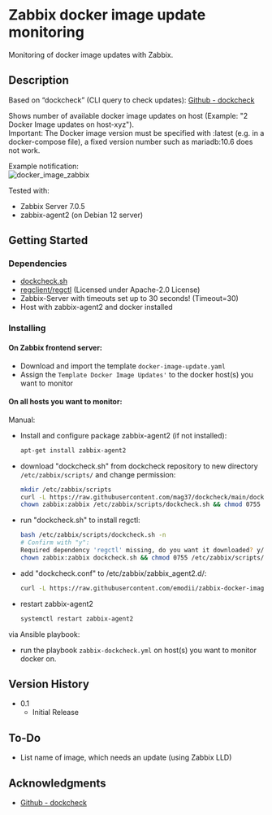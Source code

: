 # Zabbix docker image update monitoring
Monitoring of docker image updates with Zabbix.  

## Description
Based on “dockcheck” (CLI query to check updates): [Github - dockcheck](https://github.com/mag37/dockcheck/tree/main)  

Shows number of available docker image updates on host (Example: "2 Docker Image updates on host-xyz").  
Important: The Docker image version must be specified with :latest (e.g. in a docker-compose file), a fixed version number such as mariadb:10.6 does not work.  

Example notification:  
![docker_image_zabbix](https://github.com/user-attachments/assets/be2d897b-7fc6-40dc-ac12-19c833a6f0ef)

Tested with:  
* Zabbix Server 7.0.5
* zabbix-agent2 (on Debian 12 server)

## Getting Started

### Dependencies
* [dockcheck.sh](https://github.com/mag37/dockcheck/blob/main/dockcheck.sh)
* [regclient/regctl](https://github.com/regclient/regclient) (Licensed under Apache-2.0 License)
* Zabbix-Server with timeouts set up to 30 seconds! (Timeout=30)
* Host with zabbix-agent2 and docker installed

### Installing

#### On Zabbix frontend server:  
- Download and import the template `docker-image-update.yaml`  
- Assign the `Template Docker Image Updates'` to the docker host(s) you want to monitor  

#### On all hosts you want to monitor:  
Manual:  
* Install and configure package zabbix-agent2 (if not installed):  
     ```sh
     apt-get install zabbix-agent2  
* download "dockcheck.sh" from dockcheck repository to new directory `/etc/zabbix/scripts/` and change permission:  
     ```sh
     mkdir /etc/zabbix/scripts
     curl -L https://raw.githubusercontent.com/mag37/dockcheck/main/dockcheck.sh -o /etc/zabbix/scripts/dockcheck.sh
     chown zabbix:zabbix /etc/zabbix/scripts/dockcheck.sh && chmod 0755 /etc/zabbix/scripts/dockcheck.sh
     ```
* run "dockcheck.sh" to install regctl:  
     ```sh
     bash /etc/zabbix/scripts/dockcheck.sh -n
     # Confirm with "y":   
     Required dependency 'regctl' missing, do you want it downloaded? y/[n] y  
     chown zabbix:zabbix dockcheck.sh && chmod 0755 /etc/zabbix/scripts/regctl
     ```
* add "dockcheck.conf" to /etc/zabbix/zabbix_agent2.d/:  
     ```sh
     curl -L https://raw.githubusercontent.com/emodii/zabbix-docker-image-updates/refs/heads/main/dockcheck.conf -o /etc/zabbix/zabbix_agent2.d/dockcheck.conf
     ```
* restart zabbix-agent2
     ```sh
     systemctl restart zabbix-agent2
     ```

via Ansible playbook:  
* run the playbook `zabbix-dockcheck.yml` on host(s) you want to monitor docker on.  

## Version History
* 0.1
    * Initial Release

## To-Do
* List name of image, which needs an update (using Zabbix LLD)

## Acknowledgments
* [Github - dockcheck](https://github.com/mag37/dockcheck/tree/main)
